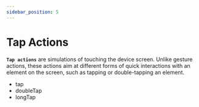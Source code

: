 ```yaml
---
sidebar_position: 5
---
```


# Tap Actions

**`Tap actions`** are simulations of touching the device screen. Unlike gesture actions, these actions aim at different forms of quick interactions with an element on the screen, such as tapping or double-tapping an element.

- tap
- doubleTap
- longTap